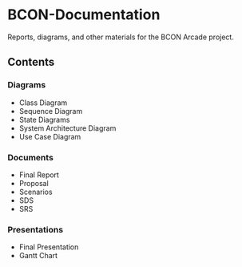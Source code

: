 # BCON-Documentation

Reports, diagrams, and other materials for the BCON Arcade project.

## Contents

### Diagrams

- Class Diagram
- Sequence Diagram
- State Diagrams
- System Architecture Diagram
- Use Case Diagram

### Documents

- Final Report
- Proposal
- Scenarios
- SDS
- SRS

### Presentations

- Final Presentation
- Gantt Chart


